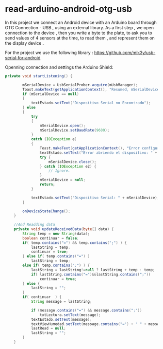# read-arduino-android-otg-usb
In this project we connect an Android device with an Arduino board through OTG Connection - USB , using an external library.
As a first step , we open connection to the device , then you write a byte to the plate, to ask you to send values ​​of 4 sensors at the time, to read them , and represent them on the display device .

For the project we use the following library :
https://github.com/mik3y/usb-serial-for-android

Openning connection and settings the Arduino Shield: <br>
```java
private void startListening() {

        mSerialDevice = UsbSerialProber.acquire(mUsbManager);
        Toast.makeText(getApplicationContext(), "Resumed, mSerialDevice=" + mSerialDevice, Toast.LENGTH_SHORT).show();
        if (mSerialDevice == null)
        {
            textEstado.setText("Dispositivo Serial no Encontrado");
        } else
        {
            try
            {
                mSerialDevice.open();
                mSerialDevice.setBaudRate(9600);
            }
            catch (IOException e)
            {
                Toast.makeText(getApplicationContext(), "Error configurando el Dispositivo" + e.getMessage(), Toast.LENGTH_SHORT).show();
                textEstado.setText("Error abriendo el dispositivo: " + e.getMessage());
                try {
                    mSerialDevice.close();
                } catch (IOException e2) {
                    // Ignore.
                }
                mSerialDevice = null;
                return;
            }

            textEstado.setText("Dispositivo Serial: " + mSerialDevice);
        }

        onDeviceStateChange();
    }
    
    //And Readding data 
    private void updateReceivedData(byte[] data) {
        String temp = new String(data);
        boolean continuar = false;
        if( temp.contains("=") && temp.contains(";") ) {
            lastString = temp;
            continuar = true;
        } else if( temp.contains("=") )
            lastString = temp;
        else if( temp.contains(";") ) {
            lastString = lastString!=null ? lastString + temp : temp;
            if( lastString.contains("=")&&lastString.contains(";"))
                continuar = true;
        } else {
            lastString = "";
        }
        if( continuar  ) {
            String message = lastString;

            if (message.contains("=") && message.contains(";"))
                txtLectura.setText(message);
            textEstado.setText(message);
            textViewHumedad.setText(message.contains("=") + " " + message.contains(";"));
            lastRead = null;
            lastString = "";
        }
    }
   


